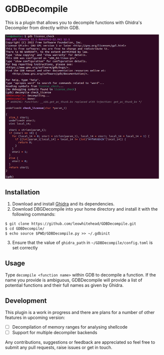 # GDBDecompile
This is a plugin that allows you to decompile functions with Ghidra's Decompiler from directly within GDB.

![screenshot](images/screenshot.png)

## Installation
1. Download and install [Ghidra](https://ghidra-sre.org/) and its dependencies.
2. Download DBGDecompile into your home directory and install it with the following commands:
```
$ git clone https://github.com/leowhitehead/GDBDecompile.git
$ cd GDBDecompile/
$ echo source $PWD/GDBDecompile.py >> ~/.gdbinit
```
3. Ensure that the value of `ghidra_path` in `~/GDBDecompile/config.toml` is set correctly

## Usage
Type `decompile <function name>` within GDB to decompile a function. If the name you provide is ambiguous, GDBDecompile will provide a list of potential functions and their full names as given by Ghidra.

## Development

This plugin is a work in progress and there are plans for a number of other features in upcoming version:
- [ ] Decompilation of memory ranges for analysing shellcode
- [ ] Support for multiple decompiler backends

Any contributions, suggestions or feedback are appreciated so feel free to submit any pull requests, raise issues or get in touch.